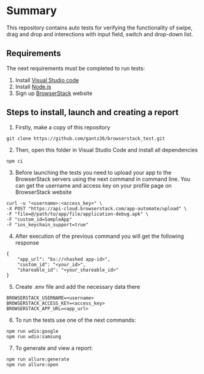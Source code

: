 # Summary

This repository contains auto tests for verifying the functionality of swipe, drag and drop and interections with input field, switch and drop-down list.

## Requirements

The next requirements must be completed to run tests:
1. Install [Visual Studio code](https://code.visualstudio.com/)
2. Install [Node.js](https://nodejs.org/en)
3. Sign up [BrowserStack](https://app-automate.browserstack.com/) website

## Steps to install, launch and creating a report

1. Firstly, make a copy of this repository
```
git clone https://github.com/gantz26/browserstack_test.git
```

2. Then, open this folder in Visual Studio Code and install all dependencies
```
npm ci
```

3. Before launching the tests you need to upload your app to the BrowserStack servers using the next command in command line.
You can get the username and access key on your profile page on BrowserStack website
```
curl -u "<username>:<access_key>" \
-X POST "https://api-cloud.browserstack.com/app-automate/upload" \
-F "file=@/path/to/app/file/application-debug.apk" \
-F "custom_id=SampleApp"
-F "ios_keychain_support=true"

```

4. After execution of the previous command you will get the following response
```
{
    "app_url": "bs://<hashed app-id>",
    "custom_id": "<your_id>",
    "shareable_id": "<your_shareable_id>"
}
```

5. Create .env file and add the necessary data there
```
BROWSERSTACK_USERNAME=<username>
BROWSERSTACK_ACCESS_KEY=<access_key>
BROWSERSTACK_APP_URL=<app_url>
```

6. To run the tests use one of the next commands:
```
npm run wdio:google
npm run wdio:samsung
```

7. To generate and view a report:
```
npm run allure:generate
npm run allure:open
```